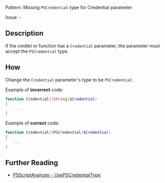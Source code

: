 Pattern: Missing `PSCredential` type for Credential parameter

Issue: -

## Description

If the cmdlet or function has a `Credential` parameter, the parameter must accept the `PSCredential` type.

## How

Change the `Credential` parameter's type to be `PSCredential`.

Example of **incorrect** code:

``` PowerShell
function Credential([String]$Credential)
{
	...
}
```

Example of **correct** code:

``` PowerShell
function Credential([PSCredential]$Credential)
{
	...
}
```

## Further Reading

* [PSScriptAnalyzer - UsePSCredentialType](https://github.com/PowerShell/PSScriptAnalyzer/tree/master/docs/Rules/UsePSCredentialType.md)